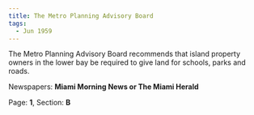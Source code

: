 ```yaml
---  
title: The Metro Planning Advisory Board  
tags:  
  - Jun 1959  
---  
```

  
The Metro Planning Advisory Board recommends that island property owners in the lower bay be required to give land for schools, parks and roads.  
  
Newspapers: **Miami Morning News or The Miami Herald**  
  
Page: **1**, Section: **B** 
